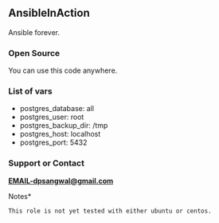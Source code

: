 ## AnsibleInAction
Ansible forever.

### Open Source
You can use this code anywhere.

### List of vars
* postgres_database: all
* postgres_user: root
* postgres_backup_dir: /tmp
* postgres_host: localhost
* postgres_port: 5432

### Support or Contact
**EMAIL-dpsangwal@gmail.com**

Notes*
```
This role is not yet tested with either ubuntu or centos.
